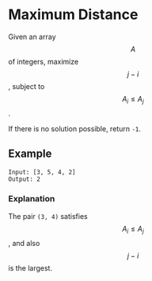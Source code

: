 # Maximum Distance

Given an array $$A$$ of integers, maximize $$j-i$$, subject to $$A_i \le A_j$$.

If there is no solution possible, return `-1`.

## Example

```
Input: [3, 5, 4, 2]
Output: 2
```

### Explanation 

The pair `(3, 4)` satisfies $$A_i \le A_j$$, and also $$j-i$$ is the largest.